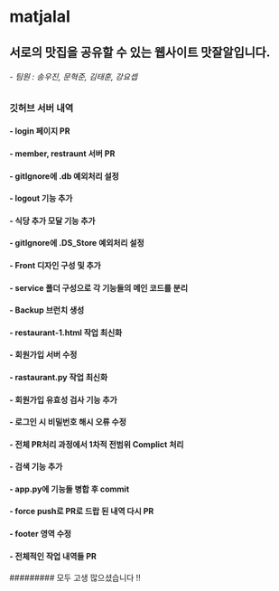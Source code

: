 # matjalal

## 서로의 맛집을 공유할 수 있는 웹사이트 맛잘알입니다.

###### - 팀원 : 송우진, 문혁준, 김태훈, 강요셉

### 깃허브 서버 내역

#### - login 페이지 PR
#### - member, restraunt 서버 PR
#### - gitIgnore에 .db 예외처리 설정
#### - logout 기능 추가
#### - 식당 추가 모달 기능 추가
#### - gitIgnore에 .DS_Store 예외처리 설정
#### - Front 디자인 구성 및 추가
#### - service 폴더 구성으로 각 기능들의 메인 코드를 분리
#### - Backup 브런치 생성
#### - restaurant-1.html 작업 최신화
#### - 회원가입 서버 수정
#### - rastaurant.py 작업 최신화
#### - 회원가입 유효성 검사 기능 추가
#### - 로그인 시 비밀번호 해시 오류 수정
#### - 전체 PR처리 과정에서 1차적 전범위 Complict 처리
#### - 검색 기능 추가
#### - app.py에 기능들 병합 후 commit
#### - force push로 PR로 드랍 된 내역 다시 PR
#### - footer 영역 수정
#### - 전체적인 작업 내역들 PR

######### 모두 고생 많으셨습니다 !!
